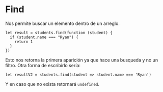 # Find

Nos permite buscar un elemento dentro de un arreglo.
~~~
let result = students.find(function (student) {
  if (student.name === "Ryan") {
    return 1
  }
})
~~~
Esto nos retorna la primera aparición ya que hace una busqueda y no un filtro.
Otra forma de escribirlo sería:
~~~
let resultV2 = students.find(student => student.name === 'Ryan')
~~~
Y en caso que no exista retornará `undefined`.
